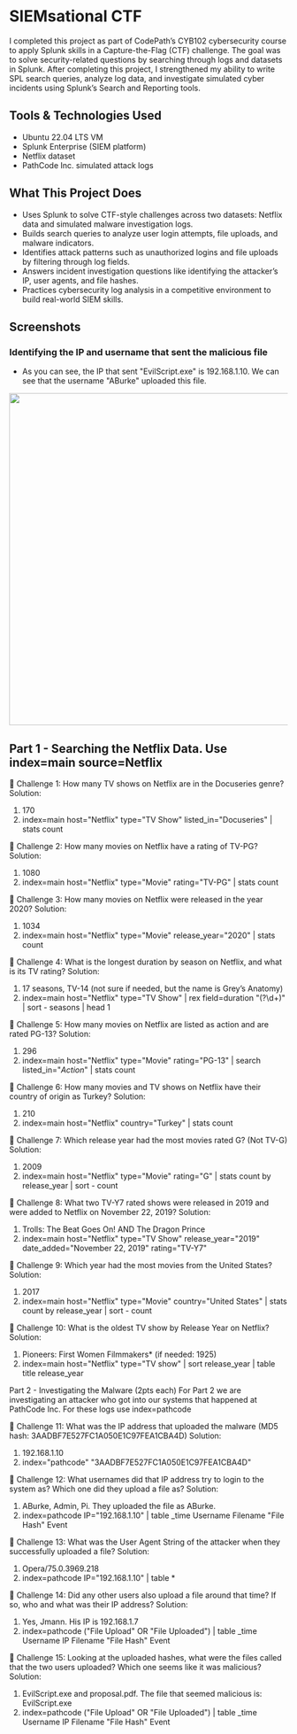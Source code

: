 # SIEMsational CTF
I completed this project as part of CodePath’s CYB102 cybersecurity course to apply Splunk skills in a Capture-the-Flag (CTF) challenge. The goal was to solve security-related questions by searching through logs and datasets in Splunk. After completing this project, I strengthened my ability to write SPL search queries, analyze log data, and investigate simulated cyber incidents using Splunk’s Search and Reporting tools.

## Tools & Technologies Used
- Ubuntu 22.04 LTS VM
- Splunk Enterprise (SIEM platform)
- Netflix dataset
- PathCode Inc. simulated attack logs

## What This Project Does
- Uses Splunk to solve CTF-style challenges across two datasets: Netflix data and simulated malware investigation logs.
- Builds search queries to analyze user login attempts, file uploads, and malware indicators.
- Identifies attack patterns such as unauthorized logins and file uploads by filtering through log fields.
- Answers incident investigation questions like identifying the attacker’s IP, user agents, and file hashes.
- Practices cybersecurity log analysis in a competitive environment to build real-world SIEM skills.

## Screenshots
### Identifying the IP and username that sent the malicious file
- As you can see, the IP that sent "EvilScript.exe" is 192.168.1.10. We can see that the username "ABurke" uploaded this file.
<img src="https://github.com/user-attachments/assets/6000bb9f-fe86-4b53-9beb-eb9f15e9fdc0" width="600"/>

## Part 1 - Searching the Netflix Data. Use index=main source=Netflix

👥 Challenge 1:  How many TV shows on Netflix are in the Docuseries genre?
Solution:
1. 170
2. index=main host="Netflix" type="TV Show" listed_in="Docuseries"
| stats count



👥 Challenge 2:  How many movies on Netflix have a rating of TV-PG?
Solution:
1. 1080
2. index=main host="Netflix" type="Movie" rating="TV-PG"
| stats count



👥 Challenge 3: How many movies on Netflix were released in the year 2020?
Solution:
1. 1034
2. index=main host="Netflix" type="Movie" release_year="2020"
| stats count



👥 Challenge 4: What is the longest duration by season on Netflix, and what is its TV rating?
Solution:
1. 17 seasons, TV-14 (not sure if needed, but the name is Grey’s Anatomy)
2. index=main host="Netflix" type="TV Show"
| rex field=duration "(?<seasons>\d+)" 
| sort - seasons
| head 1



👥 Challenge 5: How many movies on Netflix are listed as action and are rated PG-13?
Solution:
1. 296
2. index=main host="Netflix" type="Movie" rating="PG-13" 
| search listed_in="*Action*"
| stats count



👥 Challenge 6: How many movies and TV shows on Netflix have their country of origin as Turkey?
Solution:
1. 210
2. index=main host="Netflix" country="Turkey" 
| stats count



👥 Challenge 7: Which release year had the most movies rated G? (Not TV-G)
Solution:
1. 2009
2. index=main host="Netflix" type="Movie" rating="G" 
| stats count by release_year
| sort - count



👥 Challenge 8: What two TV-Y7 rated shows were released in 2019 and were added to Netflix on November 22, 2019?
Solution:
1. Trolls: The Beat Goes On! AND The Dragon Prince
2. index=main host="Netflix" type="TV Show" release_year="2019" date_added="November 22, 2019" rating="TV-Y7"



👥 Challenge 9: Which year had the most movies from the United States?
Solution:
1. 2017
2. index=main host="Netflix" type="Movie" country="United States" 
| stats count by release_year
| sort - count



👥 Challenge 10: What is the oldest TV show by Release Year on Netflix?
Solution:
1. Pioneers: First Women Filmmakers* (if needed: 1925)
2. index=main host="Netflix" type="TV show"
| sort release_year 
| table title release_year


Part 2 - Investigating the Malware (2pts each)
For Part 2 we are investigating an attacker who got into our systems that happened at PathCode Inc. For these logs use index=pathcode

👥 Challenge 11: What was the IP address that uploaded the malware (MD5 hash: 3AADBF7E527FC1A050E1C97FEA1CBA4D)
Solution:
1. 192.168.1.10
2. index="pathcode" "3AADBF7E527FC1A050E1C97FEA1CBA4D"



👥 Challenge 12: What usernames did that IP address try to login to the system as? Which one did they upload a file as?
Solution:
1. ABurke, Admin, Pi. They uploaded the file as ABurke.
2. index=pathcode IP="192.168.1.10"
| table _time Username Filename "File Hash" Event



👥 Challenge 13: What was the User Agent String of the attacker when they successfully uploaded a file?
Solution:
1. Opera/75.0.3969.218
2. index=pathcode IP="192.168.1.10"
| table *



👥 Challenge 14: Did any other users also upload a file around that time? If so, who and what was their IP address?
Solution:
1. Yes, Jmann. His IP is 192.168.1.7
2. index=pathcode ("File Upload" OR "File Uploaded")
| table _time Username IP Filename "File Hash" Event


👥 Challenge 15: Looking at the uploaded hashes, what were the files called that the two users uploaded? Which one seems like it was malicious?
Solution:
1. EvilScript.exe and proposal.pdf. The file that seemed malicious is: EvilScript.exe
2. index=pathcode ("File Upload" OR "File Uploaded")
| table _time Username IP Filename "File Hash" Event

